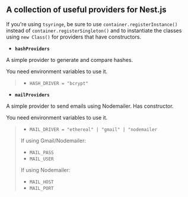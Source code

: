 ## A collection of useful providers for Nest.js

If you're using `tsyringe`, be sure to use `container.registerInstance()` instead of `container.registerSingleton()` and to instantiate the classes using `new Class()` for providers that have constructors.

- **`hashProviders`**

A simple provider to generate and compare hashes.

You need environment variables to use it.
> - `HASH_DRIVER = "bcrypt"`

- **`mailProviders`**

A simple provider to send emails using Nodemailer. Has constructor.

You need environment variables to use it.
> - `MAIL_DRIVER = "ethereal" | "gmail" | "nodemailer`
>
> If using Gmail/Nodemailer:
> - `MAIL_PASS`
> - `MAIL_USER`
>
> If using Nodemailer:
> - `MAIL_HOST`
> - `MAIL_PORT`
